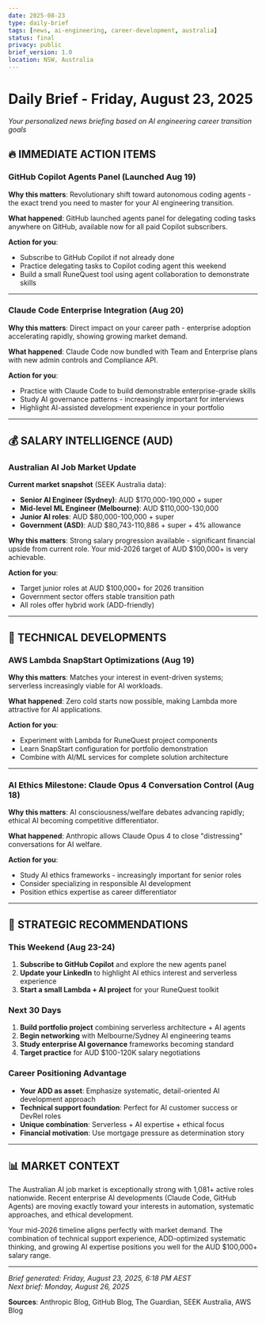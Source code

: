 ```yaml
---
date: 2025-08-23
type: daily-brief
tags: [news, ai-engineering, career-development, australia]
status: final
privacy: public
brief_version: 1.0
location: NSW, Australia
---
```


# Daily Brief - Friday, August 23, 2025

*Your personalized news briefing based on AI engineering career transition goals*

## 🔥 **IMMEDIATE ACTION ITEMS**

### **GitHub Copilot Agents Panel (Launched Aug 19)**
**Why this matters**: Revolutionary shift toward autonomous coding agents - the exact trend you need to master for your AI engineering transition.

**What happened**: GitHub launched agents panel for delegating coding tasks anywhere on GitHub, available now for all paid Copilot subscribers.

**Action for you**: 
- Subscribe to GitHub Copilot if not already done
- Practice delegating tasks to Copilot coding agent this weekend
- Build a small RuneQuest tool using agent collaboration to demonstrate skills

---

### **Claude Code Enterprise Integration (Aug 20)**
**Why this matters**: Direct impact on your career path - enterprise adoption accelerating rapidly, showing growing market demand.

**What happened**: Claude Code now bundled with Team and Enterprise plans with new admin controls and Compliance API.

**Action for you**:
- Practice with Claude Code to build demonstrable enterprise-grade skills
- Study AI governance patterns - increasingly important for interviews
- Highlight AI-assisted development experience in your portfolio

---

## 💰 **SALARY INTELLIGENCE (AUD)**

### **Australian AI Job Market Update**
**Current market snapshot** (SEEK Australia data):
- **Senior AI Engineer (Sydney)**: AUD $170,000-190,000 + super
- **Mid-level ML Engineer (Melbourne)**: AUD $110,000-130,000
- **Junior AI roles**: AUD $80,000-100,000 + super
- **Government (ASD)**: AUD $80,743-110,886 + super + 4% allowance

**Why this matters**: Strong salary progression available - significant financial upside from current role. Your mid-2026 target of AUD $100,000+ is very achievable.

**Action for you**:
- Target junior roles at AUD $100,000+ for 2026 transition
- Government sector offers stable transition path
- All roles offer hybrid work (ADD-friendly)

---

## 🚀 **TECHNICAL DEVELOPMENTS**

### **AWS Lambda SnapStart Optimizations (Aug 19)**
**Why this matters**: Matches your interest in event-driven systems; serverless increasingly viable for AI workloads.

**What happened**: Zero cold starts now possible, making Lambda more attractive for AI applications.

**Action for you**:
- Experiment with Lambda for RuneQuest project components
- Learn SnapStart configuration for portfolio demonstration
- Combine with AI/ML services for complete solution architecture

---

### **AI Ethics Milestone: Claude Opus 4 Conversation Control (Aug 18)**
**Why this matters**: AI consciousness/welfare debates advancing rapidly; ethical AI becoming competitive differentiator.

**What happened**: Anthropic allows Claude Opus 4 to close "distressing" conversations for AI welfare.

**Action for you**:
- Study AI ethics frameworks - increasingly important for senior roles
- Consider specializing in responsible AI development
- Position ethics expertise as career differentiator

---

## 🎯 **STRATEGIC RECOMMENDATIONS**

### **This Weekend (Aug 23-24)**
1. **Subscribe to GitHub Copilot** and explore the new agents panel
2. **Update your LinkedIn** to highlight AI ethics interest and serverless experience
3. **Start a small Lambda + AI project** for your RuneQuest toolkit

### **Next 30 Days**
1. **Build portfolio project** combining serverless architecture + AI agents
2. **Begin networking** with Melbourne/Sydney AI engineering teams
3. **Study enterprise AI governance** frameworks becoming standard
4. **Target practice** for AUD $100-120K salary negotiations

### **Career Positioning Advantage**
- **Your ADD as asset**: Emphasize systematic, detail-oriented AI development approach
- **Technical support foundation**: Perfect for AI customer success or DevRel roles  
- **Unique combination**: Serverless + AI expertise + ethical focus
- **Financial motivation**: Use mortgage pressure as determination story

---

## 📊 **MARKET CONTEXT**

The Australian AI job market is exceptionally strong with 1,081+ active roles nationwide. Recent enterprise AI developments (Claude Code, GitHub Agents) are moving exactly toward your interests in automation, systematic approaches, and ethical development.

Your mid-2026 timeline aligns perfectly with market demand. The combination of technical support experience, ADD-optimized systematic thinking, and growing AI expertise positions you well for the AUD $100,000+ salary range.

---

*Brief generated: Friday, August 23, 2025, 6:18 PM AEST*  
*Next brief: Monday, August 26, 2025*

**Sources**: Anthropic Blog, GitHub Blog, The Guardian, SEEK Australia, AWS Blog